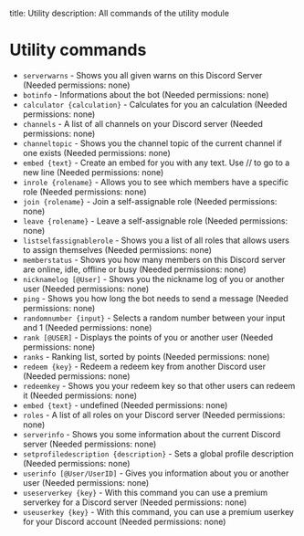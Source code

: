 title: Utility 
description: All commands of the utility module

# Utility commands

* `serverwarns` - Shows you all given warns on this Discord Server (Needed permissions: none)
* `botinfo` - Informations about the bot (Needed permissions: none)
* `calculator {calculation}` - Calculates for you an calculation (Needed permissions: none)
* `channels` - A list of all channels on your Discord server (Needed permissions: none)
* `channeltopic` - Shows you the channel topic of the current channel if one exists (Needed permissions: none)
* `embed {text}` - Create an embed for you with any text. Use // to go to a new line (Needed permissions: none)
* `inrole {rolename}` - Allows you to see which members have a specific role (Needed permissions: none)
* `join {rolename}` - Join a self-assignable role (Needed permissions: none)
* `leave {rolename}` - Leave a self-assignable role (Needed permissions: none)
* `listselfassignablerole` - Shows you a list of all roles that allows users to assign themselves (Needed permissions: none)
* `memberstatus` - Shows you how many members on this Discord server are online, idle, offline or busy (Needed permissions: none)
* `nicknamelog [@User]` - Shows you the nickname log of you or another user (Needed permissions: none)
* `ping` - Shows you how long the bot needs to send a message (Needed permissions: none)
* `randomnumber {input}` - Selects a random number between your input and 1 (Needed permissions: none)
* `rank [@USER]` - Displays the points of you or another user (Needed permissions: none)
* `ranks` - Ranking list, sorted by points (Needed permissions: none)
* `redeem {key}` - Redeem a redeem key from another Discord user (Needed permissions: none)
* `redeemkey` - Shows you your redeem key so that other users can redeem it (Needed permissions: none)
* `embed {text}` - undefined (Needed permissions: none)
* `roles` - A list of all roles on your Discord server (Needed permissions: none)
* `serverinfo` - Shows you some information about the current Discord server (Needed permissions: none)
* `setprofiledescription {description}` - Sets a global profile description (Needed permissions: none)
* `userinfo [@User/UserID]` - Gives you information about you or another user (Needed permissions: none)
* `useserverkey {key}` - With this command you can use a premium serverkey for a Discord server (Needed permissions: none)
* `useuserkey {key}` - With this command, you can use a premium userkey for your Discord account (Needed permissions: none)